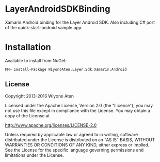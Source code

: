 # LayerAndroidSDKBinding

Xamarin.Android binding for the Layer Android SDK. Also including C# port of the quick-start-android sample app.

# Installation

Available to install from NuGet:
```posh
PM> Install-Package WiyonoAten.Layer.Sdk.Xamarin.Android
```

## License

Copyright 2013-2016 Wiyono Aten

Licensed under the Apache License, Version 2.0 (the "License");
you may not use this file except in compliance with the License.
You may obtain a copy of the License at

   http://www.apache.org/licenses/LICENSE-2.0

Unless required by applicable law or agreed to in writing, software
distributed under the License is distributed on an "AS IS" BASIS,
WITHOUT WARRANTIES OR CONDITIONS OF ANY KIND, either express or implied.
See the License for the specific language governing permissions and
limitations under the License.
